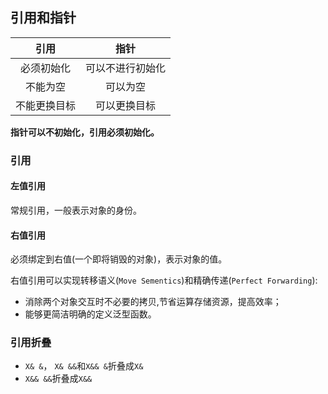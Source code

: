 ## 引用和指针

|     引用     |       指针       |
| :----------: | :--------------: |
|  必须初始化  | 可以不进行初始化 |
|   不能为空   |     可以为空     |
| 不能更换目标 |   可以更换目标   |

**指针可以不初始化，引用必须初始化。**

### 引用
#### 左值引用
常规引用，一般表示对象的身份。
#### 右值引用
必须绑定到右值(一个即将销毁的对象)，表示对象的值。

右值引用可以实现转移语义(`Move Sementics`)和精确传递(`Perfect Forwarding`):
* 消除两个对象交互时不必要的拷贝,节省运算存储资源，提高效率；
* 能够更简洁明确的定义泛型函数。

### 引用折叠
* `X& &`， `X& &&`和`X&& &`折叠成`X&`
* `X&& &&`折叠成`X&&`


